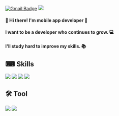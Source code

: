 

[![Gmail Badge](https://img.shields.io/badge/Gmail-D14836?style=flat&logo=Gmail&logoColor=white)](mailto:ghksrb1226@gmail.com)
<a href=https://kyuu.tistory.com target="_blank"><img src="https://img.shields.io/badge/Blog-09B3AF?style=flat&logo=Storyblok&logoColor=000000"/></a>

#### 👋 Hi there! I'm mobile app developer  🚀
#### I want to be a developer who continues to grow. 💻
#### I'll study hard to improve my skills. 📚







## ⌨ Skills


<div align:left>
  <img src="https://img.shields.io/badge/iOS-000000?style=flat-square&logo=iOS&logoColor=white"/> 
<img src="https://img.shields.io/badge/Swift-F05138?style=flat-square&logo=Swift&logoColor=white"/>
<img src="https://img.shields.io/badge/html-E34F26?style=flat&logo-badge&logo=html5&logoColor=white">
<img src="https://img.shields.io/badge/github-181717?style=flat&logo-badge&logo=github&logoColor=white">
</div>


## 🛠 Tool
<img src="https://img.shields.io/badge/Git-F05032?style=flat-square&logo=Git&logoColor=000000"/> 
<img src="https://img.shields.io/badge/Notion-000000?style=flat-square&logo=Notion&logoColor=000000"/> 


<!--
**hwankyuu/hwankyuu** is a ✨ _special_ ✨ repository because its `README.md` (this file) appears on your GitHub profile.


Here are some ideas to get you started:

- 🔭 I’m currently working on ...
- 🌱 I’m currently learning ...
- 👯 I’m looking to collaborate on ...
- 🤔 I’m looking for help with ...
- 💬 Ask me about ...
- 📫 How to reach me: ...
- 😄 Pronouns: ...
- ⚡ Fun fact: ...
-->
